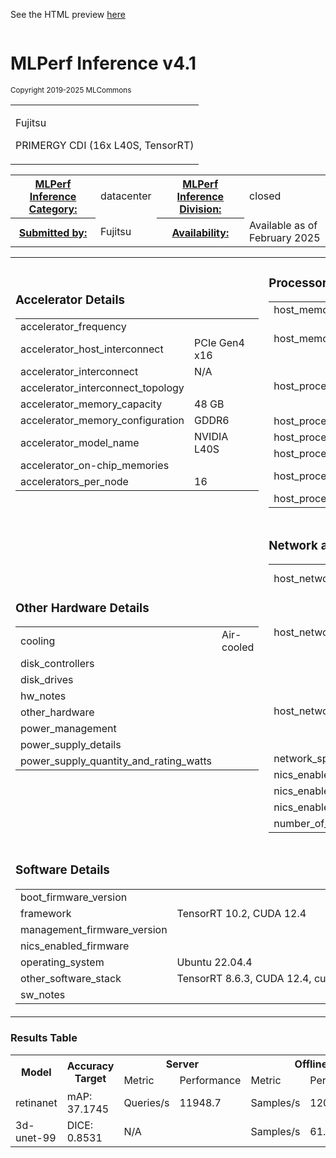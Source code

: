 
See the HTML preview [here](https://htmlpreview.github.io/?https://github.com/GATEOverflow/inference_results_v4.1/blob/main/closed/Fujitsu/results/CDI_L40Sx16_TRT/summary.html)



<div class="resultpage">
 <div class="titlebarcontainer">
  <div class="logo">
   <a href="/" style="border: none"><img src="" alt="" /></a>
  </div>
  <div class="titlebar">
   <h1 class="title">MLPerf Inference v4.1</h1>
   <p style="font-size: smaller">Copyright 2019-2025 MLCommons</p>
  </div>
 </div>
 <table class="titlebarcontainer">
  <tr>
   <td class="headerbar" rowspan="2">
    <p>Fujitsu     </p>
    <p>PRIMERGY CDI (16x L40S, TensorRT)    </p>
   </td>
  </tr>
 </table>
 <table class="datebar">
  <tbody>
   <tr>
    <th id="license_num"><a href="">MLPerf Inference Category:</a></th>
    <td id="license_num_val">datacenter</td>
    <th id="test_date"><a href="">MLPerf Inference Division:</a></th>
    <td id="test_date_val">closed</td>
   </tr>
   <tr>
    <th id="tester"><a href="">Submitted by:</a></th>
    <td id="tester_val">Fujitsu</td>
    <th id="sw_avail"><a href="">Availability:</a></th>
    <td id="sw_avail_val">Available as of February 2025</td>
   </tr>
  </tbody>
 </table>
  
<table>
            <tr><td><h3>Accelerator Details</h3><table><tr><td>accelerator_frequency</td><td></td></tr><tr><td>accelerator_host_interconnect</td><td>PCIe Gen4 x16</td></tr><tr><td>accelerator_interconnect</td><td>N/A</td></tr><tr><td>accelerator_interconnect_topology</td><td></td></tr><tr><td>accelerator_memory_capacity</td><td>48 GB</td></tr><tr><td>accelerator_memory_configuration</td><td>GDDR6</td></tr><tr><td>accelerator_model_name</td><td>NVIDIA L40S</td></tr><tr><td>accelerator_on-chip_memories</td><td></td></tr><tr><td>accelerators_per_node</td><td>16</td></tr></table></td> <td><h3>Processor and Memory Details</h3><table><tr><td>host_memory_capacity</td><td>1024GB</td></tr><tr><td>host_memory_configuration</td><td>16x 64GB M321R8GA0BB0-CQKZJ</td></tr><tr><td>host_processor_caches</td><td>L1d:3MiB, L1i:2MiB, L2:128MiB, L3:120MiB</td></tr><tr><td>host_processor_core_count</td><td>32</td></tr><tr><td>host_processor_frequency</td><td>3.4GHz</td></tr><tr><td>host_processor_interconnect</td><td>UPI</td></tr><tr><td>host_processor_model_name</td><td>Intel(R) Xeon(R) Gold 6454S</td></tr><tr><td>host_processors_per_node</td><td>2</td></tr></table></td> </tr>
            <tr><td ><h3>Other Hardware Details</h3><table><tr><td>cooling</td><td>Air-cooled</td></tr><tr><td>disk_controllers</td><td></td></tr><tr><td>disk_drives</td><td></td></tr><tr><td>hw_notes</td><td></td></tr><tr><td>other_hardware</td><td></td></tr><tr><td>power_management</td><td></td></tr><tr><td>power_supply_details</td><td></td></tr><tr><td>power_supply_quantity_and_rating_watts</td><td></td></tr></table></td> <td><h3>Network and Interconnect Details</h3><table><tr><td>host_network_card_count</td><td>5x1Gbe, 1x200Gb</td></tr><tr><td>host_networking</td><td>Intel I210, I350x4 (Gib Eth), Mellanox MT28908 ConnectX-6 (IB 200Gib)</td></tr><tr><td>host_networking_topology</td><td>Ethernet on switching network; Infiniband on peer to peer network</td></tr><tr><td>network_speed_mbit</td><td></td></tr><tr><td>nics_enabled_connected</td><td></td></tr><tr><td>nics_enabled_firmware</td><td></td></tr><tr><td>nics_enabled_os</td><td></td></tr><tr><td>number_of_type_nics_installed</td><td></td></tr></table></td> </tr>
            <tr><td colspan="2"><h3>Software Details</h3><table><tr><td>boot_firmware_version</td><td></td></tr><tr><td>framework</td><td>TensorRT 10.2, CUDA 12.4</td></tr><tr><td>management_firmware_version</td><td></td></tr><tr><td>nics_enabled_firmware</td><td></td></tr><tr><td>operating_system</td><td>Ubuntu 22.04.4</td></tr><tr><td>other_software_stack</td><td>TensorRT 8.6.3, CUDA 12.4, cuDNN 9.1.0.70, Driver 550.90.07</td></tr><tr><td>sw_notes</td><td></td></tr></table></td> </tr>
            </table>

<h3>Results Table</h3>
<table>
    <tr>
        <th rowspan="2">Model</th>
        <th rowspan="2">Accuracy Target</th>
        <th colspan="2">Server</th>
        <th colspan="2">Offline</th>
    </tr>
    <tr>
    <td>Metric</td>
    <td>Performance</td>
    <td>Metric</td>
    <td>Performance</td>
    </tr><tr><td>retinanet</td><td>mAP: 37.1745</td><td>Queries/s</td> <td>11948.7</td><td>Samples/s</td> <td>12048.3</td><tr><td>3d-unet-99</td><td>DICE: 0.8531</td><td colspan="2"> N/A </td><td>Samples/s</td> <td>61.09</td></table>

